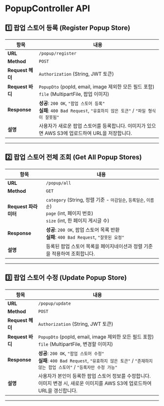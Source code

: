 # PopupController API

## 1️⃣ 팝업 스토어 등록 (Register Popup Store)

| 항목               | 내용                                                                                          |
|------------------|---------------------------------------------------------------------------------------------|
| **URL**          | `/popup/register`                                                                           |
| **Method**       | `POST`                                                                                      |
| **Request 헤더**   | `Authorization` (String, JWT 토큰)                                                         |
| **Request 바디**   | `PopupDto` (popId, email, image 제외한 모든 필드 포함) <br> `file` (MultipartFile, 팝업 이미지) |
| **Response**     | **성공**: `200 OK`, `"팝업 스토어 등록"` <br> **실패**: `400 Bad Request`, `"유효하지 않은 토큰"` / `"파일 형식이 잘못됨"` |
| **설명**         | 사용자가 새로운 팝업 스토어를 등록합니다. 이미지가 있으면 AWS S3에 업로드하여 URL을 저장합니다.               |

---

## 2️⃣ 팝업 스토어 전체 조회 (Get All Popup Stores)

| 항목               | 내용                                                                                          |
|------------------|---------------------------------------------------------------------------------------------|
| **URL**          | `/popup/all`                                                                                |
| **Method**       | `GET`                                                                                       |
| **Request 파라미터** | `category` (String, 정렬 기준 - `마감일순`, `등록일순`, `이름순`) <br> `page` (int, 페이지 번호) <br> `size` (int, 한 페이지 게시글 수) |
| **Response**     | **성공**: `200 OK`, 팝업 스토어 목록 반환 <br> **실패**: `400 Bad Request`, `"잘못된 요청"`            |
| **설명**         | 등록된 팝업 스토어 목록을 페이지네이션과 정렬 기준을 적용하여 조회합니다.                        |

---

## 3️⃣ 팝업 스토어 수정 (Update Popup Store)

| 항목               | 내용                                                                                          |
|------------------|---------------------------------------------------------------------------------------------|
| **URL**          | `/popup/update`                                                                             |
| **Method**       | `POST`                                                                                      |
| **Request 헤더**   | `Authorization` (String, JWT 토큰)                                                         |
| **Request 바디**   | `PopupDto` (popId, email, image 제외한 모든 필드 포함) <br> `file` (MultipartFile, 변경할 이미지) |
| **Response**     | **성공**: `200 OK`, `"팝업 스토어 수정"` <br> **실패**: `400 Bad Request`, `"유효하지 않은 토큰"` / `"존재하지 않는 팝업 스토어"` / `"등록자만 수정 가능"` |
| **설명**         | 사용자가 본인이 등록한 팝업 스토어 정보를 수정합니다. 이미지 변경 시, 새로운 이미지를 AWS S3에 업로드하여 URL을 갱신합니다. |

---